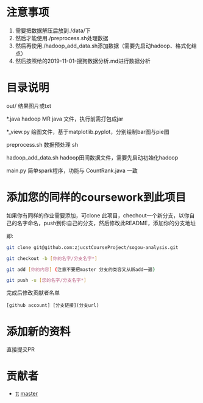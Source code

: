 # 注意事项

1. 需要把数据解压后放到./data/下
2. 然后才能使用./preprocess.sh处理数据
3. 然后再使用./hadoop_add_data.sh添加数据（需要先启动hadoop、格式化结点）
4. 然后按照给的2019-11-01-搜狗数据分析.md进行数据分析

# 目录说明

out/ 结果图片或txt

*.java hadoop MR java 文件，执行前需打包成jar

*_view.py 绘图文件，基于matplotlib.pyplot，分别绘制bar图与pie图

preprocess.sh 数据预处理 sh

hadoop_add_data.sh hadoop田间数据文件，需要先启动初始化hadoop

main.py 简单spark程序，功能与 CountRank.java 一致

# 添加您的同样的coursework到此项目

 如果你有同样的作业需要添加，可clone 此项目，chechout一个新分支，以你自己的名字命名，push到你自己的分支，然后修改此README，添加你的分支地址

即:

```sh
git clone git@github.com:zjucstCourseProject/sogou-analysis.git

git checkout -b [你的名字/分支名字*]

git add [你的内容] (注意不要把master 分支的类容又从新add一遍)

git push -u [您的名字/分支名字*]
```

完成后修改贡献者名单

```
[github account] [分支链接](分支url)
```

# 添加新的资料

直接提交PR

# 贡献者

- [tt](https://github.com/zouzhitao)  [master](https://github.com/zjucstCourseProject/sogou-analysis)